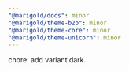 ```yaml
---
"@marigold/docs": minor
"@marigold/theme-b2b": minor
"@marigold/theme-core": minor
"@marigold/theme-unicorn": minor
---
```


chore: add <Badge> variant dark.
